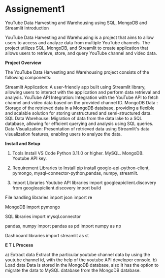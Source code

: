 # Assignement1
YouTube Data Harvesting and Warehousing using SQL, MongoDB and Streamlit
Introduction

YouTube Data Harvesting and Warehousing is a project that aims to allow users to access and analyze data from multiple YouTube channels. The project utilizes SQL, MongoDB, and Streamlit to create application that allows users to retrieve, store, and query YouTube channel and video data.

**Project Overview**

The YouTube Data Harvesting and Warehousing project consists of the following components:

Streamlit Application: A user-friendly app built using Streamlit library, allowing users to interact with the application and perform data retrieval and analysis.
YouTube API Integration: Integration with the YouTube API to fetch channel and video data based on the provided channel ID.
MongoDB Data : Storage of the retrieved data in a MongoDB database, providing a flexible and scalable solution for storing unstructured and semi-structured data.
SQL Data Warehouse: Migration of data from the data lake to a SQL database, allowing for efficient querying and analysis using SQL queries.
Data Visualization: Presentation of retrieved data using Streamlit's data visualization features, enabling users to analyze the data.

**Install and Setup**

1. Tools Install
VS Code
Python 3.11.0 or higher.
MySQL.
MongoDB.
Youtube API key.

2. Requirement Libraries to Install
pip install google-api-python-client, pymongo, mysql-connector-python,pandas, numpy, streamlit.

3. Import Libraries
Youtube API libraries
import googleapiclient.discovery
from googleapiclient.discovery import build

File handling libraries
import json
import re

MongoDB
import pymongo

SQL libraries
import mysql.connector

pandas, numpy
import pandas as pd
import numpy as np

Dashboard libraries
import streamlit as st

**E T L Process**

a) Extract data
Extract the particular youtube channel data by using the youtube channel id, with the help of the youtube API developer console.
b) Load data
Data is stored in the MongoDB database, also It has the option to migrate the data to MySQL database from the MongoDB database.



